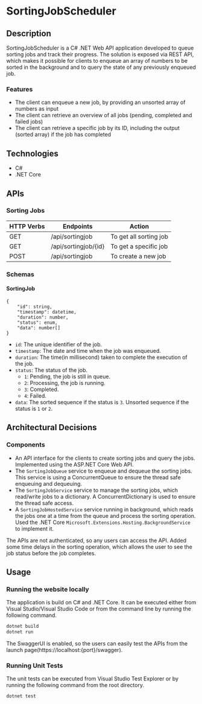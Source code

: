 # SortingJobScheduler

## Description

SortingJobScheduler is a C# .NET Web API application developed to queue sorting jobs and track their progress. The solution is exposed via REST API, which makes it possible for clients to enqueue an array of numbers to be sorted in the background and to query the state of any previously enqueued job.

### Features

* The client can enqueue a new job, by providing an unsorted array of numbers as input
* The client can retrieve an overview of all jobs (pending, completed and failed jobs)
* The client can retrieve a specific job by its ID, including the output (sorted array) if the job has completed


## Technologies
* C#
* .NET Core


## APIs

### Sorting Jobs
| HTTP Verbs | Endpoints | Action |
| --- | --- | --- |
| GET | /api/sortingjob | To get all sorting job |
| GET | /api/sortingjob/{id} | To get a specific job |
| POST | /api/sortingjob | To create a new job |

### Schemas

#### SortingJob

```
{
	"id": string,
	"timestamp": datetime,
	"duration": number,
	"status": enum,
	"data": number[]
}
```

- `id`: The unique identifier of the job.
- `timestamp`: The date and time when the job was enqueued.
- `duration`: The time(in millisecond) taken to complete the execution of the job.
- `status`: The status of the job.
    - `1`: Pending, the job is still in queue.
    - `2`: Processing, the job is running.
	- `3`: Completed.
	- `4`: Failed.
- `data`: The sorted sequence if the status is `3`. Unsorted sequence if the status is `1` or `2`.


## Architectural Decisions

### Components

* An API interface for the clients to create sorting jobs and query the jobs. Implemented using the ASP.NET Core Web API.
* The `SortingJobQueue` service to enqueue and dequeue the sorting jobs. This service is using a ConcurrentQueue to ensure the thread safe enqueuing and dequeuing.
* The `SortingJobService` service to manage the sorting jobs, which read/write jobs to a dictionary. A ConcurrentDictionary is used to ensure the thread safe access. 
* A `SortingJobHostedService` service running in background, which reads the jobs one at a time from the queue and process the sorting operation. Used the .NET Core `Microsoft.Extensions.Hosting.BackgroundService` to implement it. 

The APIs are not authenticated, so any users can access the API. 
Added some time delays in the sorting operation, which allows the user to see the job status before the job completes.


## Usage

### Running the website locally
The application is build on C# and .NET Core. It can be executed either from Visual Studio/Visual Studio Code or from the command line by running the following command.

```cmd
dotnet build
dotnet run
```

The SwaggerUI is enabled, so the users can easily test the APIs from the launch page(https://localhost:{port}/swagger).

### Running Unit Tests

The unit tests can be executed from Visual Studio Test Explorer or by running the following command from the root directory.

```cmd
dotnet test
```
